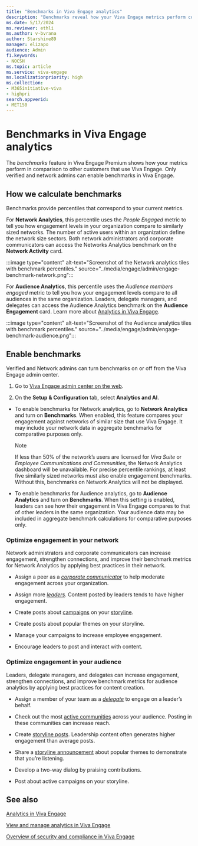 ```yaml
---
title: "Benchmarks in Viva Engage analytics"
description: "Benchmarks reveal how your Viva Engage metrics perform compared to those of other organizations."
ms.date: 5/17/2024
ms.reviewer: ethli
ms.author: v-bvrana
author: Starshine89
manager: elizapo
audience: Admin
f1.keywords:
- NOCSH
ms.topic: article
ms.service: viva-engage
ms.localizationpriority: high
ms.collection:  
- M365initiative-viva
- highpri
search.appverid:
- MET150
---
```


# Benchmarks in Viva Engage analytics

The _benchmarks_ feature in Viva Engage Premium shows how your metrics perform in comparison to other customers that use Viva Engage. Only verified and network admins can enable benchmarks in Viva Engage.

## How we calculate benchmarks

Benchmarks provide percentiles that correspond to your current metrics.

For **Network Analytics**, this percentile uses the _People Engaged_ metric to tell you how engagement levels in your organization compare to similarly sized networks. The number of active users within an organization define the network size sectors. Both network administrators and corporate communicators can access the Networks Analytics benchmark on the **Network Activity** card.

:::image type="content" alt-text="Screenshot of the Network analytics tiles with benchmark percentiles." source="../media/engage/admin/engage-benchmark-network.png":::

For **Audience Analytics**, this percentile uses the _Audience members engaged_ metric to tell you how your engagement levels compare to all audiences in the same organization. Leaders, delegate managers, and delegates can access the Audience Analytics benchmark on the **Audience Engagement** card. Learn more about [Analytics in Viva Engage](https://support.microsoft.com/en-us/topic/analytics-in-viva-engage-0d9f6fd5-6b0c-45a2-a0aa-0576ae1f6895).

:::image type="content" alt-text="Screenshot of the Audience analytics tiles with benchmark percentiles." source="../media/engage/admin/engage-benchmark-audience.png":::


## Enable benchmarks

Verified and Network admins can turn benchmarks on or off from the Viva Engage admin center.

1. Go to [Viva Engage admin center on the web](http://engage.cloud.microsoft/main/admin).

1. On the **Setup & Configuration** tab, select **Analytics and AI**.

-  To enable benchmarks for Network analytics, go to **Network Analytics** and turn on **Benchmarks**.
  When enabled, this feature compares your engagement against networks of similar size that use Viva Engage. It may include your network data in aggregate benchmarks for comparative purposes only.

    >[!NOTE]
    >If less than 50% of the network’s users are licensed for *Viva Suite* or *Employee Communications and Communities*, the Network Analytics dashboard will be unavailable. For precise percentile rankings, at least five similarly sized networks must also enable engagement benchmarks. Without this, benchmarks on Network Analytics will not be displayed.

- To enable benchmarks for Audience analytics, go to **Audience Analytics** and turn on **Benchmarks**.
    When this setting is enabled, leaders can see how their engagement in Viva Engage compares to that of other leaders in the same organization. Your audience data may be included in aggregate benchmark calculations for comparative purposes only.

### Optimize engagement in your network

Network administrators and corporate communicators can increase engagement, strengthen connections, and improve their benchmark metrics for Network Analytics by applying best practices in their network.

- Assign a peer as a [_corporate communicator_](/viva/engage/eac-key-admin-roles-permissions) to help moderate engagement across your organization.

- Assign more [_leaders_](/viva/engage/leadership-identification). Content posted by leaders tends to have higher engagement.

- Create posts about [campaigns](https://support.microsoft.com/en-us/topic/campaigns-in-viva-engage-d7b05128-f80b-4c16-b561-3ddce518eb14) on your [storyline](https://support.microsoft.com/en-us/topic/storyline-in-viva-engage-cba3c38e-77c6-4ee6-9d5d-6c20522b1fa0).

- Create posts about popular themes on your storyline.

- Manage your campaigns to increase employee engagement.

- Encourage leaders to post and interact with content.

### Optimize engagement in your audience

Leaders, delegate managers, and delegates can increase engagement, strengthen connections, and improve benchmark metrics for audience analytics by applying best practices for content creation.

- Assign a member of your team as a [_delegate_](https://support.microsoft.com/en-us/topic/delegation-in-viva-engage-2f0a64a3-c5c0-45cd-b3f1-e1e06732f89f) to engage on a leader’s behalf.

- Check out the most [active communities](https://support.microsoft.com/en-us/office/view-community-insights-in-viva-engage-48bc648e-b567-49d7-b2b5-5fea23777c46) across your audience. Posting in these communities can increase reach.

- Create [storyline posts](https://support.microsoft.com/en-us/topic/storyline-in-viva-engage-cba3c38e-77c6-4ee6-9d5d-6c20522b1fa0). Leadership content often generates higher engagement than average posts.

- Share a [storyline announcement](https://support.microsoft.com/en-us/topic/storyline-announcements-in-viva-engage-8db19630-ecd0-4d1e-b735-437aea62e248) about popular themes to demonstrate that you’re listening.

- Develop a two-way dialog by praising contributions.

- Post about active campaigns on your storyline.


## See also

[Analytics in Viva Engage](https://support.microsoft.com/en-us/topic/analytics-in-viva-engage-0d9f6fd5-6b0c-45a2-a0aa-0576ae1f6895)

[View and manage analytics in Viva Engage](/Viva/engage/analytics)

[Overview of security and compliance in Viva Engage](/viva/engage/manage-security-and-compliance/security-and-compliance)
